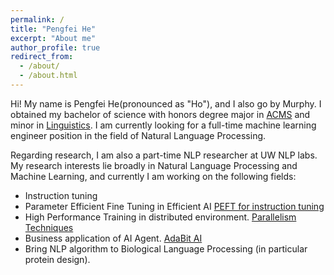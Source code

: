 ```yaml
---
permalink: /
title: "Pengfei He"
excerpt: "About me"
author_profile: true
redirect_from: 
  - /about/
  - /about.html
---
```


Hi! My name is Pengfei He(pronounced as "Ho"), and I also go by Murphy. I obtained my bachelor of science with honors degree major in [ACMS](https://acms.washington.edu) and minor in [Linguistics](https://linguistics.washington.edu).  I am currently looking for a full-time machine learning engineer position in the field of Natural Language Processing.

Regarding research, I am also a part-time NLP researcher at UW NLP labs. My research interests lie broadly in Natural Language Processing and Machine Learning, and currently I am working on the following fields:
* Instruction tuning
* Parameter Efficient Fine Tuning in Efficient AI [PEFT for instruction tuning](https://arxiv.org/abs/2411.16775)
* High Performance Training in distributed environment. [Parallelism Techniques](https://hepengfei.ml/posts/2024-03-20-training_with_parallelism_1/)
* Business application of AI Agent. [AdaBit AI](https://adabit.ai)
* Bring NLP algorithm to Biological Language Processing (in particular protein design).